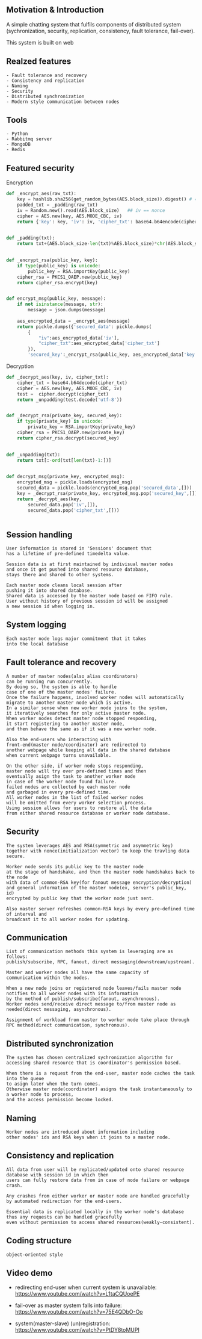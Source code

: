 ## Motivation & Introduction
A simple chatting system that fulfils components of distributed system
(sychronization, security, replication, consistency, fault tolerance, fail-over).

This system is built on web


## Realzed features
	- Fault tolerance and recovery
	- Consistency and replication
	- Naming
	- Security
	- Distributed synchronization
	- Modern style communication between nodes
	
## Tools
	- Python 
	- Rabbitmq server
	- MongoDB
	- Redis
	
## Featured security
Encryption
```python
def _encrypt_aes(raw_txt):
	key = hashlib.sha256(get_random_bytes(AES.block_size)).digest() # => a 32 byte string
	padded_txt = _padding(raw_txt)
	iv = Random.new().read(AES.block_size)   ## iv == nonce
	cipher = AES.new(key, AES.MODE_CBC, iv)
	return {'key': key, 'iv': iv, 'cipher_txt': base64.b64encode(cipher.encrypt(padded_txt))}  

	
def _padding(txt):
	return txt+(AES.block_size-len(txt)%AES.block_size)*chr(AES.block_size-len(txt)%AES.block_size)

	
def _encrypt_rsa(public_key, key):
	if type(public_key) is unicode:
		public_key = RSA.importKey(public_key)
	cipher_rsa = PKCS1_OAEP.new(public_key)
	return cipher_rsa.encrypt(key)


def encrypt_msg(public_key, message):
	if not isinstance(message, str):
		message = json.dumps(message)
		
	aes_encrypted_data = _encrypt_aes(message)
	return pickle.dumps({'secured_data': pickle.dumps(
		{
			"iv":aes_encrypted_data['iv'], 
			"cipher_txt":aes_encrypted_data['cipher_txt']
		}), 
		'secured_key':_encrypt_rsa(public_key, aes_encrypted_data['key'])})
```	
Decryption
```python
def _decrypt_aes(key, iv, cipher_txt):
	cipher_txt = base64.b64decode(cipher_txt)
	cipher = AES.new(key, AES.MODE_CBC, iv)         
	test =  cipher.decrypt(cipher_txt)
	return _unpadding(test.decode('utf-8'))


def _decrypt_rsa(private_key, secured_key):
	if type(private_key) is unicode:
		private_key = RSA.importKey(private_key)
	cipher_rsa = PKCS1_OAEP.new(private_key)
	return cipher_rsa.decrypt(secured_key)

	
def _unpadding(txt):
	return txt[:-ord(txt[len(txt)-1:])]	
	

def decrypt_msg(private_key, encrypted_msg):
	encrypted_msg = pickle.loads(encrypted_msg)
	secured_data = pickle.loads(encrypted_msg.pop('secured_data',[]))
	key = _decrypt_rsa(private_key, encrypted_msg.pop('secured_key',[]))
	return _decrypt_aes(key, 
		secured_data.pop('iv',[]), 
		secured_data.pop('cipher_txt',[]))
	
```
## Session handling
	User information is stored in 'Sessions' document that 
	has a lifetime of pre-defined timedelta value.
	
	Session data is at first maintained by indivisual master nodes 
	and once it get pushed into shared resource database, 
	stays there and shared to other systems.
	
	Each master node cleans local session after 
	pushing it into shared database. 
	Shared data is accessed by the master node based on FIFO rule. 
	User without history of previous session id will be assigned 
	a new session id when logging in.
	
	
## System logging
	Each master node logs major commitment that it takes 
	into the local database
	
	
## Fault tolerance and recovery
	A number of master nodes(also alias coordinators) 
	can be running run concurrently. 
	By doing so, the system is able to handle 
	case of one of the master nodes' failure.
	Once the failure happens, involved worker nodes will automatically 
	migrate to another master node which is active.
	In a similar sense when new worker node joins to the system, 
	it iteratively searches for only active master node.
	When worker nodes detect master node stopped responding, 
	it start registering to another master node, 
	and then behave the same as if it was a new worker node.
	
	Also the end-users who interacting with 
	front-end(master node/coordinator) are redirected to
	another webpage while keeping all data in the shared database 
	when current webpage turns unavailable.
	
	On the other side, if worker node stops responding,
	master node will try over pre-defined times and then
	eventually asign the task to another worker node 
	in case of the worker node found failure.
	failed nodes are collected by each master node 
	and garbaged in every pre-defined time.
	All worker nodes in the list of failed worker nodes 
	will be omitted from every worker selection process.
	Using session allows for users to restore all the data 
	from either shared resource database or worker node database.
	
		
## Security 
	The system leverages AES and RSA(symmetric and asymmetric key) 
	together with nonce(initialization vector) to keep the travling data secure.
	
	Worker node sends its public key to the master node 
	at the stage of handshake, and then the master node handshakes back to the node 
	with data of common-RSA key(for fanout message encryption/decryption) 
	and general information of the master node(ex, server's public_key, id)
	encrypted by public key that the worker node just sent.
	
	Also master server refreshes common-RSA keys by every pre-defined time of interval and
	broadcast it to all worker nodes for updating.
	
	
## Communication
	List of communication methods this system is leveraging are as follows: 
	publish/subscribe, RPC, fanout, direct messaging(downstream/upstream).
	
	Master and worker nodes all have the same capacity of 
	communication within the nodes.
	
	When a new node joins or registered node leaves/fails master node 
	notifies to all worker nodes with its information 
	by the method of publish/subscribe(fanout, asynchronous).
	Worker nodes send/receive direct message to/from master node as needed(direct messaging, asynchronous). 
	
	Assignment of workload from master to worker node take place through RPC method(direct communication, synchronous).

	
## Distributed synchronization
	The system has chosen centralized sychronization algorithm for 
	accessing shared resource that is coordinator's permission based.

	When there is a request from the end-user, master node caches the task into the queue 
	to asign later when the turn comes.
	Otherwise master node(coordinator) asigns the task instantaneously to a worker node to process,
	and the access permission become locked.

	
## Naming
	Worker nodes are introduced about information including 
	other nodes' ids and RSA keys when it joins to a master node.
	
	
## Consistency and replication
	All data from user will be replicated/updated onto shared resource database with session id in which then 
	users can fully restore data from in case of node failure or webpage crash.
	
	Any crashes from either worker or master node are handled gracefully by automated redirection for the end-users. 
	
	Essential data is replicated locally in the worker node's database thus any requests can be handled gracefully
	even without permission to access shared resources(weakly-consistent).
	
	
## Coding structure
	object-oriented style
	
## Video demo
- redirecting end-user when current system is unavailable:
https://www.youtube.com/watch?v=L1taCQUoePE
	
- fail-over as master system falls into failure:
https://www.youtube.com/watch?v=75E4QDbO-Oo
	
- system(master-slave) (un)registration:
https://www.youtube.com/watch?v=PtDY8toMUPI
	